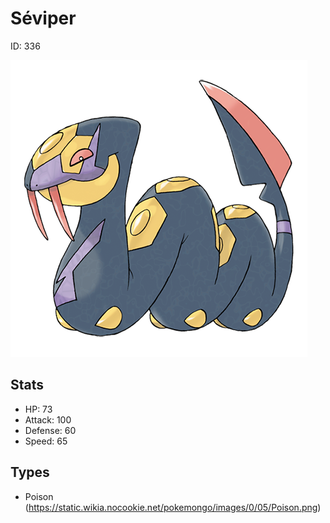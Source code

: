 # Séviper


ID: 336

![](https://raw.githubusercontent.com/PokeAPI/sprites/master/sprites/pokemon/other/official-artwork/336.png "Séviper")

## Stats


 - HP: 73
 - Attack: 100
 - Defense: 60
 - Speed: 65

## Types


 - Poison (https://static.wikia.nocookie.net/pokemongo/images/0/05/Poison.png)
